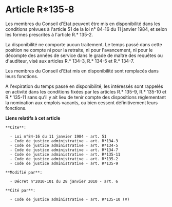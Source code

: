 # Article R*135-8

Les membres du Conseil d'Etat peuvent être mis en disponibilité dans les conditions prévues à l'article 51 de la loi n° 84-16
du 11 janvier 1984, et selon les formes prescrites à l'article R.* 135-2. 

La disponibilité ne comporte aucun traitement. Le temps passé dans cette position ne compte ni pour la retraite, ni pour
l'avancement, ni pour le décompte des années de service dans le grade de maître des requêtes ou d'auditeur, visé aux articles
R.* 134-3, R.* 134-5 et R.* 134-7. 

Les membres du Conseil d'Etat mis en disponibilité sont remplacés dans leurs fonctions.

A l'expiration du temps passé en disponibilité, les intéressés sont rappelés en activité dans les conditions fixées par les
articles R.* 135-9, R.* 135-10 et R.* 135-11 sans qu'il y ait lieu de tenir compte des dispositions réglementant la
nomination aux emplois vacants, ou bien cessent définitivement leurs fonctions.

**Liens relatifs à cet article**

	**Cite**:

	  - Loi n°84-16 du 11 janvier 1984 - art. 51
	  - Code de justice administrative - art. R*134-3
	  - Code de justice administrative - art. R*134-5
	  - Code de justice administrative - art. R*134-7
	  - Code de justice administrative - art. R*135-11
	  - Code de justice administrative - art. R*135-2
	  - Code de justice administrative - art. R*135-9

	**Modifié par**:

	  - Décret n°2010-101 du 28 janvier 2010 - art. 6

	**Cité par**:

	  - Code de justice administrative - art. R*135-10 (V)
